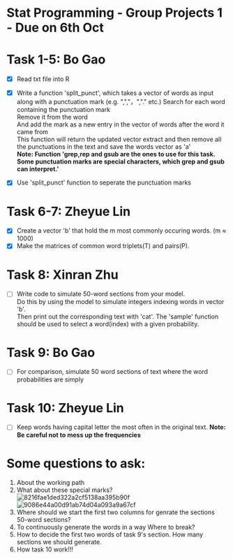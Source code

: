 # Stat Programming - Group Projects 1 - Due on 6th Oct

# Task 1-5: Bo Gao
- [x] Read txt file into R
- [x] Write a function 'split_punct', which takes a vector of words as input along with a punctuation mark (e.g. ",","，","." etc.)
      Search for each word containing the punctuation mark  
      Remove it from the word  
      And add the mark as a new entry in the vector of words after the word it came from  
      This function will return the updated vector extract and then remove all the punctuations in the text and save the words vector as 'a'  
      **Note: Function 'grep,rep and gsub are the ones to use for this task. Some punctuation marks are special characters, which grep and gsub can interpret.'**
- [x] Use 'split_punct' function to seperate the punctuation marks
      

# Task 6-7: Zheyue Lin
- [x] Create a vector 'b' that hold the m most commonly occuring words. (m ≈ 1000)
- [x] Make the matrices of common word triplets(T) and pairs(P).

# Task 8: Xinran Zhu
- [ ] Write code to simulate 50-word sections from your model.  
      Do this by using the model to simulate integers indexing words in vector 'b'.  
      Then print out the corresponding text with 'cat'.
      The 'sample' function should be used to select a word(index) with a given probability.

# Task 9: Bo Gao
- [ ] For comparison, simulate 50 word sections of text where the word probabilities are simply

# Task 10: Zheyue Lin
- [ ] Keep words having capital letter the most often in the original text.
**Note: Be careful not to mess up the frequencies**

# Some questions to ask:
1. About the working path
2. What about these special marks? 
![8216fae1ded322a2cf5138aa395b90f](https://github.com/Michelle-LZY/Proj1/assets/136700489/7837896c-3778-4043-8d0e-57a33e71647e)
![9086e44a00d91ab74d04a093a9a67cf](https://github.com/Michelle-LZY/Proj1/assets/136700489/c87fe0e8-3f28-4415-af41-3993c50d2170)
3. Where should we start the first two columns for genrate the sections 50-word sections?
4. To continuously generate the words in a way Where to break?
5. How to decide the first two words of task 9's section. How many sections we should generate.
6. How task 10 work!!! 


